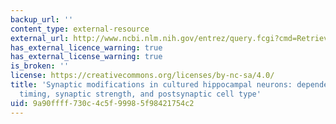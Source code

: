 ```yaml
---
backup_url: ''
content_type: external-resource
external_url: http://www.ncbi.nlm.nih.gov/entrez/query.fcgi?cmd=Retrieve&db=PubMed&dopt=Citation&list_uids=9852584
has_external_licence_warning: true
has_external_license_warning: true
is_broken: ''
license: https://creativecommons.org/licenses/by-nc-sa/4.0/
title: 'Synaptic modifications in cultured hippocampal neurons: dependence on spike
  timing, synaptic strength, and postsynaptic cell type'
uid: 9a90ffff-730c-4c5f-9998-5f98421754c2
---
```

